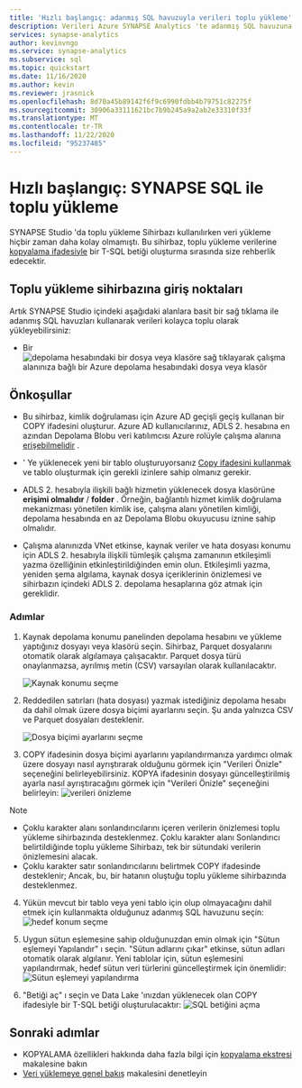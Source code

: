 ```yaml
---
title: 'Hızlı başlangıç: adanmış SQL havuzuyla verileri toplu yükleme'
description: Verileri Azure SYNAPSE Analytics 'te adanmış SQL havuzuna toplu olarak yüklemek için SYNAPSE Studio 'Yu kullanın.
services: synapse-analytics
author: kevinvngo
ms.service: synapse-analytics
ms.subservice: sql
ms.topic: quickstart
ms.date: 11/16/2020
ms.author: kevin
ms.reviewer: jrasnick
ms.openlocfilehash: 8d70a45b89142f6f9c6990fdbb4b79751c82275f
ms.sourcegitcommit: 30906a33111621bc7b9b245a9a2ab2e33310f33f
ms.translationtype: MT
ms.contentlocale: tr-TR
ms.lasthandoff: 11/22/2020
ms.locfileid: "95237485"
---
```

# <a name="quickstart-bulk-loading-with-synapse-sql"></a>Hızlı başlangıç: SYNAPSE SQL ile toplu yükleme

SYNAPSE Studio 'da toplu yükleme Sihirbazı kullanılırken veri yükleme hiçbir zaman daha kolay olmamıştı. Bu sihirbaz, toplu yükleme verilerine [kopyalama ifadesiyle](/sql/t-sql/statements/copy-into-transact-sql?view=azure-sqldw-latest&preserve-view=true) bir T-SQL betiği oluşturma sırasında size rehberlik edecektir. 

## <a name="entry-points-to-the-bulk-load-wizard"></a>Toplu yükleme sihirbazına giriş noktaları

Artık SYNAPSE Studio içindeki aşağıdaki alanlara basit bir sağ tıklama ile adanmış SQL havuzları kullanarak verileri kolayca toplu olarak yükleyebilirsiniz:

- Bir ![ depolama hesabındaki bir dosya veya klasöre sağ tıklayarak çalışma alanınıza bağlı bir Azure depolama hesabındaki dosya veya klasör](./sql/media/bulk-load/bulk-load-entry-point-0.png)

## <a name="prerequisites"></a>Önkoşullar

- Bu sihirbaz, kimlik doğrulaması için Azure AD geçişli geçiş kullanan bir COPY ifadesini oluşturur. Azure AD kullanıcılarınız, ADLS 2. hesabına en azından Depolama Blobu veri katılımcısı Azure rolüyle çalışma alanına [erişebilmelidir](
./sql-data-warehouse/quickstart-bulk-load-copy-tsql-examples.md#d-azure-active-directory-authentication) . 

- ' Ye yüklenecek yeni bir tablo oluşturuyorsanız [Copy ifadesini kullanmak](/sql/t-sql/statements/copy-into-transact-sql?view=azure-sqldw-latest&preserve-view=true#permissions) ve tablo oluşturmak için gerekli izinlere sahip olmanız gerekir.

- ADLS 2. hesabıyla ilişkili bağlı hizmetin yüklenecek dosya klasörüne **erişimi olmalıdır** / **folder** . Örneğin, bağlantılı hizmet kimlik doğrulama mekanizması yönetilen kimlik ise, çalışma alanı yönetilen kimliği, depolama hesabında en az Depolama Blobu okuyucusu iznine sahip olmalıdır.

- Çalışma alanınızda VNet etkinse, kaynak veriler ve hata dosyası konumu için ADLS 2. hesabıyla ilişkili tümleşik çalışma zamanının etkileşimli yazma özelliğinin etkinleştirildiğinden emin olun. Etkileşimli yazma, yeniden şema algılama, kaynak dosya içeriklerinin önizlemesi ve sihirbazın içindeki ADLS 2. depolama hesaplarına göz atmak için gereklidir.

### <a name="steps"></a>Adımlar

1. Kaynak depolama konumu panelinden depolama hesabını ve yükleme yaptığınız dosyayı veya klasörü seçin. Sihirbaz, Parquet dosyalarını otomatik olarak algılamaya çalışacaktır. Parquet dosya türü onaylanmazsa, ayrılmış metin (CSV) varsayılan olarak kullanılacaktır.

   ![Kaynak konumu seçme](./sql/media/bulk-load/bulk-load-source-location.png)

2. Reddedilen satırları (hata dosyası) yazmak istediğiniz depolama hesabı da dahil olmak üzere dosya biçimi ayarlarını seçin. Şu anda yalnızca CSV ve Parquet dosyaları desteklenir.

    ![Dosya biçimi ayarlarını seçme](./sql/media/bulk-load/bulk-load-file-format-settings.png)

3. COPY ifadesinin dosya biçimi ayarlarını yapılandırmanıza yardımcı olmak üzere dosyayı nasıl ayrıştırarak olduğunu görmek için "Verileri Önizle" seçeneğini belirleyebilirsiniz. KOPYA ifadesinin dosyayı güncelleştirilmiş ayarla nasıl ayrıştıracağını görmek için "Verileri Önizle" seçeneğini belirleyin: ![ verileri önizleme](./sql/media/bulk-load/bulk-load-file-format-settings-preview-data.png) 

> [!NOTE]  
>
> - Çoklu karakter alanı sonlandırıcılarını içeren verilerin önizlemesi toplu yükleme sihirbazında desteklenmez. Çoklu karakter alanı Sonlandırıcı belirtildiğinde toplu yükleme Sihirbazı, tek bir sütundaki verilerin önizlemesini alacak. 
> - Çoklu karakter satır sonlandırıcılarını belirtmek COPY ifadesinde desteklenir; Ancak, bu, bir hatanın oluştuğu toplu yükleme sihirbazında desteklenmez.

4. Yükün mevcut bir tablo veya yeni tablo için olup olmayacağını dahil etmek için kullanmakta olduğunuz adanmış SQL havuzunu seçin: ![ hedef konum seçme](./sql/media/bulk-load/bulk-load-target-location.png)

5. Uygun sütun eşlemesine sahip olduğunuzdan emin olmak için "Sütun eşlemeyi Yapılandır" ı seçin. "Sütun adlarını çıkar" etkinse, sütun adları otomatik olarak algılanır. Yeni tablolar için, sütun eşlemesini yapılandırmak, hedef sütun veri türlerini güncelleştirmek için önemlidir: ![ Sütun eşlemeyi yapılandırma](./sql/media/bulk-load/bulk-load-target-location-column-mapping.png)

6. "Betiği aç" ı seçin ve Data Lake 'ınızdan yüklenecek olan COPY ifadesiyle bir T-SQL betiği oluşturulacaktır: ![ SQL betiğini açma](./sql/media/bulk-load/bulk-load-target-final-script.png)

## <a name="next-steps"></a>Sonraki adımlar

- KOPYALAMA özellikleri hakkında daha fazla bilgi için [kopyalama ekstresi](/sql/t-sql/statements/copy-into-transact-sql?view=azure-sqldw-latest&preserve-view=true#syntax) makalesine bakın
- [Veri yüklemeye genel bakış](./sql-data-warehouse/design-elt-data-loading.md#what-is-elt) makalesini denetleyin
